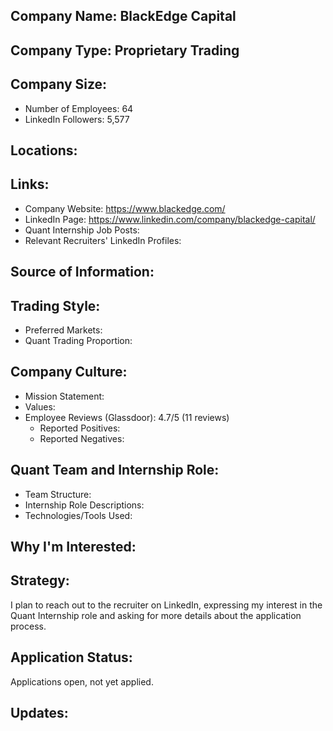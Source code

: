 ## Company Name: BlackEdge Capital

## Company Type: Proprietary Trading

## Company Size:
- Number of Employees: 64
- LinkedIn Followers: 5,577

## Locations:

## Links:
- Company Website: https://www.blackedge.com/
- LinkedIn Page: https://www.linkedin.com/company/blackedge-capital/
- Quant Internship Job Posts: 
- Relevant Recruiters' LinkedIn Profiles: 

## Source of Information:

## Trading Style:
- Preferred Markets: 
- Quant Trading Proportion: 

## Company Culture:
- Mission Statement: 
- Values: 
- Employee Reviews (Glassdoor): 4.7/5 (11 reviews)
  - Reported Positives:
  - Reported Negatives:

## Quant Team and Internship Role:
- Team Structure: 
- Internship Role Descriptions: 
- Technologies/Tools Used: 

## Why I'm Interested:

## Strategy:
I plan to reach out to the recruiter on LinkedIn, expressing my interest in the Quant Internship role and asking for more details about the application process.

## Application Status:
Applications open, not yet applied.

## Updates:
